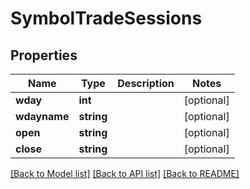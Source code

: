 # SymbolTradeSessions

## Properties
Name | Type | Description | Notes
------------ | ------------- | ------------- | -------------
**wday** | **int** |  | [optional] 
**wdayname** | **string** |  | [optional] 
**open** | **string** |  | [optional] 
**close** | **string** |  | [optional] 

[[Back to Model list]](../../README.md#documentation-for-models) [[Back to API list]](../../README.md#documentation-for-api-endpoints) [[Back to README]](../../README.md)


